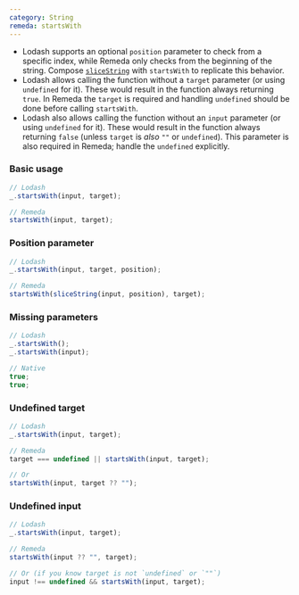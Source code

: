 ```yaml
---
category: String
remeda: startsWith
---
```


- Lodash supports an optional `position` parameter to check from a specific
  index, while Remeda only checks from the beginning of the string. Compose
  [`sliceString`](/docs#sliceString) with `startsWith` to replicate this
  behavior.
- Lodash allows calling the function without a `target` parameter (or using
  `undefined` for it). These would result in the function always returning
  `true`. In Remeda the `target` is required and handling `undefined` should be
  done before calling `startsWith`.
- Lodash also allows calling the function without an `input` parameter (or using
  `undefined` for it). These would result in the function always returning
  `false` (unless `target` is _also_ `""` or `undefined`). This parameter is
  also required in Remeda; handle the `undefined` explicitly.

### Basic usage

```ts
// Lodash
_.startsWith(input, target);

// Remeda
startsWith(input, target);
```

### Position parameter

```ts
// Lodash
_.startsWith(input, target, position);

// Remeda
startsWith(sliceString(input, position), target);
```

### Missing parameters

```ts
// Lodash
_.startsWith();
_.startsWith(input);

// Native
true;
true;
```

### Undefined target

```ts
// Lodash
_.startsWith(input, target);

// Remeda
target === undefined || startsWith(input, target);

// Or
startsWith(input, target ?? "");
```

### Undefined input

```ts
// Lodash
_.startsWith(input, target);

// Remeda
startsWith(input ?? "", target);

// Or (if you know target is not `undefined` or `""`)
input !== undefined && startsWith(input, target);
```
